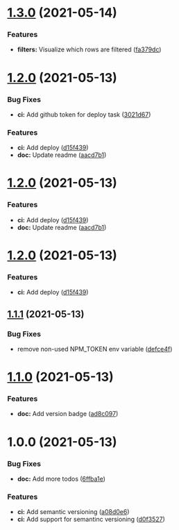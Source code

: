 # [1.3.0](https://github.com/chabb/akita-test/compare/v1.2.0...v1.3.0) (2021-05-14)


### Features

* **filters:** Visualize which rows are filtered ([fa379dc](https://github.com/chabb/akita-test/commit/fa379dc8d3822cbed97fded112a147c9d77df02d))

# [1.2.0](https://github.com/chabb/akita-test/compare/v1.1.1...v1.2.0) (2021-05-13)


### Bug Fixes

* **ci:** Add github token for deploy task ([3021d67](https://github.com/chabb/akita-test/commit/3021d67596004beb5c91efe39a4307a5d1b769a3))


### Features

* **ci:** Add deploy ([d15f439](https://github.com/chabb/akita-test/commit/d15f4398ee7434ef3271ada5d3e2a4bd39b94a8d))
* **doc:** Update readme ([aacd7b1](https://github.com/chabb/akita-test/commit/aacd7b1a6f28f8b6eb8e0a4b4b5f3ddffbcc0b11))

# [1.2.0](https://github.com/chabb/akita-test/compare/v1.1.1...v1.2.0) (2021-05-13)


### Features

* **ci:** Add deploy ([d15f439](https://github.com/chabb/akita-test/commit/d15f4398ee7434ef3271ada5d3e2a4bd39b94a8d))
* **doc:** Update readme ([aacd7b1](https://github.com/chabb/akita-test/commit/aacd7b1a6f28f8b6eb8e0a4b4b5f3ddffbcc0b11))

# [1.2.0](https://github.com/chabb/akita-test/compare/v1.1.1...v1.2.0) (2021-05-13)


### Features

* **ci:** Add deploy ([d15f439](https://github.com/chabb/akita-test/commit/d15f4398ee7434ef3271ada5d3e2a4bd39b94a8d))

## [1.1.1](https://github.com/chabb/akita-test/compare/v1.1.0...v1.1.1) (2021-05-13)


### Bug Fixes

* remove non-used NPM_TOKEN env variable ([defce4f](https://github.com/chabb/akita-test/commit/defce4f1862b308335a823abb6ce5e635cfb0563))

# [1.1.0](https://github.com/chabb/akita-test/compare/v1.0.0...v1.1.0) (2021-05-13)


### Features

* **doc:** Add version badge ([ad8c097](https://github.com/chabb/akita-test/commit/ad8c097f88fca4714ad5568b42b9023db75cd889))

# 1.0.0 (2021-05-13)


### Bug Fixes

* **doc:** Add more todos ([6ffba1e](https://github.com/chabb/akita-test/commit/6ffba1e39e124573ee5ea0edd00163e0423c0a45))


### Features

* **ci:** Add semantic versioning ([a08d0e6](https://github.com/chabb/akita-test/commit/a08d0e62db136486b39cad7801267b292c7417df))
* **ci:** Add support for semantinc versioning ([d0f3527](https://github.com/chabb/akita-test/commit/d0f352790f944b388a321446b97fc88ee241b1a3))
